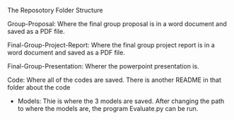 The Reposotory Folder Structure

Group-Proposal:             Where the final group proposal is in a word document and saved as a PDF file. 

Final-Group-Project-Report: Where the final group project report is in a word document and saved as a PDF file.

Final-Group-Presentation:   Wherer the powerpoint presentation is. 

Code:                       Where all of the codes are saved. There is another README in that folder about the code
  - Models:                 Thie is where the 3 models are saved. After changing the path to where the models are, the program
                            Evaluate.py can be run. 
